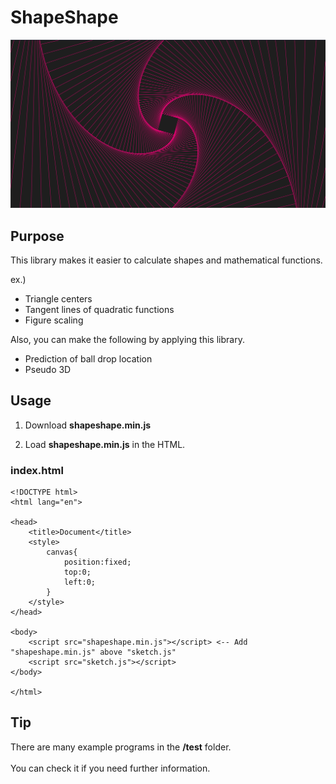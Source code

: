 # ShapeShape

![example](imgs/Screen%20Shot%202022-07-02%20at%2017.38.09%20copy.png)
## Purpose
This library makes it easier to calculate shapes and mathematical functions.

ex.) 
* Triangle centers
* Tangent lines of quadratic functions
* Figure scaling

Also, you can make the following by applying this library.
* Prediction of ball drop location
* Pseudo 3D

## Usage

1. Download <strong>shapeshape.min.js</strong>

2. Load <strong>shapeshape.min.js</strong> in the HTML.
### index.html
```
<!DOCTYPE html>
<html lang="en">

<head>
    <title>Document</title>
    <style>
        canvas{
            position:fixed;
            top:0;
            left:0;
        }
    </style>
</head>

<body>
    <script src="shapeshape.min.js"></script> <-- Add "shapeshape.min.js" above "sketch.js"
    <script src="sketch.js"></script>
</body>

</html>
```

## Tip
There are many example programs in the <strong>/test</strong> folder.<br></br>
You can check it if you need further information.